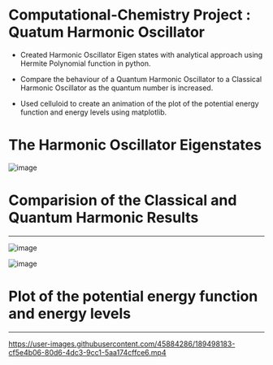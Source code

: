 # Computational-Chemistry Project : Quatum Harmonic Oscillator

- Created Harmonic Oscillator Eigen states with analytical approach using Hermite Polynomial function in python.

- Compare the behaviour of a Quantum Harmonic Oscillator to a Classical Harmonic Oscillator as the quantum number is increased.

- Used celluloid to create an animation of the plot of the potential energy function and energy levels using matplotlib.


# **The Harmonic Oscillator Eigenstates**
![image](https://user-images.githubusercontent.com/45884286/190376112-0ae2baa1-4e0b-4825-b7ed-4681c25b5f2c.png)


# **Comparision of the Classical and Quantum Harmonic Results**
---
![image](https://user-images.githubusercontent.com/45884286/190377758-64790d2e-853a-4204-94df-3a6cd7b022e4.png)

![image](https://user-images.githubusercontent.com/45884286/190375761-a3424f9c-d78a-4508-810b-2aea692c02e1.png)



# **Plot of the potential energy function and energy levels**

---

https://user-images.githubusercontent.com/45884286/189498183-cf5e4b06-80d6-4dc3-9cc1-5aa174cffce6.mp4

